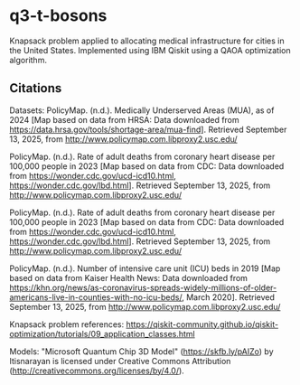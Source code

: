 # q3-t-bosons
Knapsack problem applied to allocating medical infrastructure for cities in the United States.
Implemented using IBM Qiskit using a QAOA optimization algorithm.


## Citations

Datasets:
PolicyMap. (n.d.). Medically Underserved Areas (MUA), as of 2024 [Map based on data from HRSA: Data downloaded from https://data.hrsa.gov/tools/shortage-area/mua-find]. Retrieved September 13, 2025, from http://www.policymap.com.libproxy2.usc.edu/

PolicyMap. (n.d.). Rate of adult deaths from coronary heart disease per 100,000 people in 2023 [Map based on data from CDC: Data downloaded from https://wonder.cdc.gov/ucd-icd10.html, https://wonder.cdc.gov/lbd.html]. Retrieved September 13, 2025, from http://www.policymap.com.libproxy2.usc.edu/

PolicyMap. (n.d.). Rate of adult deaths from coronary heart disease per 100,000 people in 2023 [Map based on data from CDC: Data downloaded from https://wonder.cdc.gov/ucd-icd10.html, https://wonder.cdc.gov/lbd.html]. Retrieved September 13, 2025, from http://www.policymap.com.libproxy2.usc.edu/

PolicyMap. (n.d.). Number of intensive care unit (ICU) beds in 2019 [Map based on data from Kaiser Health News: Data downloaded from https://khn.org/news/as-coronavirus-spreads-widely-millions-of-older-americans-live-in-counties-with-no-icu-beds/, March 2020]. Retrieved September 13, 2025, from http://www.policymap.com.libproxy2.usc.edu/


Knapsack problem references:
https://qiskit-community.github.io/qiskit-optimization/tutorials/09_application_classes.html

Models:
"Microsoft Quantum Chip 3D Model" (https://skfb.ly/pAIZo) by Itisnarayan is licensed under Creative Commons Attribution (http://creativecommons.org/licenses/by/4.0/).
